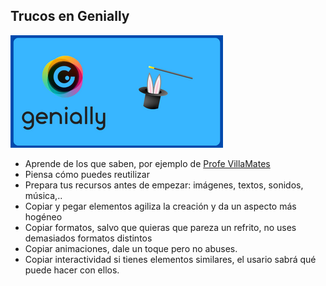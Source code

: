 ## Trucos en Genially

![](./images/icono-genially_trucos.png)

* Aprende de los que saben, por ejemplo de [Profe VillaMates](https://gamificacionvillamates.wordpress.com/)
* Piensa cómo puedes reutilizar
* Prepara tus recursos antes de empezar: imágenes, textos, sonidos, música,..
* Copiar y pegar elementos agiliza la creación y da un aspecto más hogéneo
* Copiar formatos, salvo que quieras que pareza un refrito, no uses demasiados formatos distintos
* Copiar animaciones, dale un toque pero no abuses.
* Copiar interactividad si tienes elementos similares, el usario sabrá qué puede hacer con ellos.

